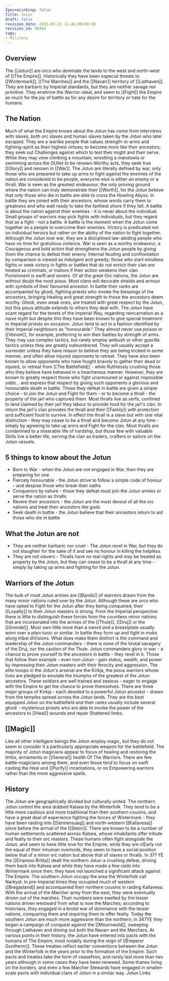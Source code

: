 ```yaml
---
IgnoreLinking: false
Title: Jotun
draft: false
revision_date: 2023-03-23 11:46:08+00:00
revision_id: 98404
tags:
- Military
---
```


## Overview
The [[Jotun]] are orcs who dominate the lands to the west and north-west of [[The Empire]]. Historically they have been especial threats to [[Wintermark]], [[The Marches]] and the [[Navarr]] territory of [[Liathaven]]. They are barbaric by Imperial standards, but they are neither savage nor primitive. They enshrine the Warrior-ideal, and seem to [[Fight]] the Empire as much for the joy of battle as for any desire for territory or hate for the humans. 
## The Nation
Much of what the Empire knows about the Jotun has come from interviews with slaves, both orc slaves and human slaves taken by the Jotun who later escaped. They are a warlike people that values strength-in-arms and fighting-spirit as their highest virtues; to become more like their ancestors, they seek out Challenges against which to test their might and their nerve. While they may view climbing a mountain, wrestling a mandowla or swimming across the GUllet to be renown-Worthy acts, they seek true [[Glory]] and renown in [[War]].
The Jotun are literally defined by war, only those who are prepared to take up arms to fight against the enemies of the nation are considered to be people, everyone else is either an enemy or a thrall. War is seen as the greatest endeavour, the only proving ground where the nation can truly demonstrate their [[Worth]], for the Jotun believe that only those who die in battle are able to cross the Howling Abyss. In battle they are joined with their ancestors, whose words carry them to greatness and who wait ready to take the farthest shore if they fall. A battle is about the nation against their enemies - it is never about the individual. Small groups of warriors may pick fights with individuals, but they regard that as a fight - not a battle. A battle is the moment when the Jotun come together as a people to overcome their enemies. Victory is predicated not on individual heroics but rather on the ability of the nation to fight together.
Although the Jotun love war, they are a disciplined law-abiding people who have no time for gratuitous violence. War is seen as a worthy endeavour, a Courageous and bold action that strengthens the Jotun people by giving them the chance to defeat their enemy. Internal feuding and confrontation by comparison is viewed as indulgent and greedy; those who start mindless fights or seek victory in fights or battles that do not enrich their clan are treated as criminals, or traitors if their action weakens their clan. Punishment is swift and severe.
Of all the great Orc nations, the Jotun are without doubt the most pious. Most clans will decorate shields and armour with symbols of their favoured ancestor. In battle their ranks are accompanied by ghodi, fighting priests who invoke the blessings of the ancestors, bringing Healing and great strength to those the ancestors deem worthy. Ghodi, even weak ones, are treated with great respect by the Jotun, but this pious attitude extends to others they deal with. The Jotun have scant regard for the tenets of the Imperial Way, regarding reincarnation as a naive myth but despite this they have been known to give special treatment to Imperial priests on occasion.
Jotun tend to act in a fashion identified by their Imperial neighbours as "honourable." They almost never use poison or [[Venom]], for example, preferring to win their battles by strength of arms. They may use complex tactics, but rarely employ ambush or other guerilla tactics unless they are greatly outnumbered. They will usually accept a surrender unless they have reason to believe they are being tricked in some manner, and often allow injured opponents to retreat. They have also been known to allow opponents who have fought bravely to gather their dead or injured, or retreat from [[The Battlefield]] - while Ruthlessly crushing those who they believe have behaved in a treacherous manner. However, they are known to greatly respect those who fight unarmoured or against impossible odds... and express that respect by giving such opponents a glorious and honourable death in battle.
Those they defeat in battle are given a simple choice - to join the Jotun and Fight for them - or to become a thrall - the property of the jarl who captured them. Most thralls live as serfs, confined to land claimed by their jarl they labour to provide food for the jarl's clan. In return the jarl's clan provides the thrall and their [[Family]] with protection and sufficient food to survive. In effect the thrall is a slave but with one vital distinction - they may cease to be a thrall and become Jotun at any time - simply by agreeing to take up arms and Fight for the clan. Most thralls are condemned to a miserable life of hardship, but those few with valuable Skills live a better life, serving the clan as traders, crafters or sailors on the Jotun vessels.
## 5 things to know about the Jotun
* Born to War - when the Jotun are not engaged in War, then they are preparing for one
* Fiercely honourable - the Jotun strive to follow a simple code of honour - and despise those who break their oaths
* Conquerors by nature - those they defeat must join the Jotun armies or serve the nation as thralls
* Revere their ancestors - the Jotun are the most devout of all the orc nations and treat their ancestors like gods
* Seek death in battle - the Jotun believe that their ancestors return to aid those who die in battle
## What the Jotun are not
* They are neither barbaric nor cruel - The Jotun revel in War, but they do not slaughter for the sake of it and see no honour in killing the helpless.
* They are not slavers - Thralls have no real rights and may be treated as property by the Jotun, but they can cease to be a thrall at any time - simply by taking up arms and fighting for the Jotun.
## Warriors of the Jotun
The bulk of most Jotun armies are [[Bands]] of warriors drawn from the many minor nations ruled over by the Jotun. Although these are orcs who have opted to Fight for the Jotun after they being conquered, their [[Loyalty]] to their Jotun masters is strong. From the Imperial perspective there is little to distinguish these forces from the countless minor nations that are incorporated into the armies of the [[Thule]], [[Druj]] or the [[Grendel]]. Most own little more than a sword and a breastplate usually worn over a plain tunic or similar. In battle they form up and fight in mobs along tribal diVisions. What does make them distinct is the command and leadership of the Jotun commanders - there is none of the brutal savagery of the Druj, nor the caution of the Thule. Jotun commanders glory in war - a chance to prove yourself to the ancestors in battle - they revel in it. Those that follow their example - even non-Jotun - gain status, wealth, and power by impressing their Jotun masters with their ferocity and aggression.
The elite troops in the Jotun's arsenal are the Kirkja, the pious warriors whose lives are pledged to emulate the triumphs of the greatest of the Jotun ancestors. These soldiers are well trained and zealous - eager to engage with the Empire to get the chance to prove themselves. There are three major groups of Kirkja - each devoted to a powerful Jotun ancestor - drawn from the temples spread across the Jotun lands. They are the best equipped Jotun on the battlefield and their ranks usually include several ghodi - mysterious priests who are able to invoke the power of the ancestors to [[Heal]] wounds and repair Shattered limbs.
## [[Magic]]
Like all other intelligent beings the Jotun employ magic, but they do not seem to consider it a particularly appropriate weapon for the battlefield. The majority of Jotun magicians appear to focus of healing and restoring the limbs, armaments or [[General]] health Of The Warriors. There are few battle-magicians among them, and even those tend to focus on swift casting the Heal and [[Purify]] incantations, or on Empowering warriors rather than the more aggressive spells.
## History
The Jotun are geographically divided but culturally united. The northern Jotun control the area dubbed Kalsea by the Winterfolk. They tend to be a little more cautious and more traditional than their southern cousins, and have a great deal of experience fighting the forces of Wintermark - they have been raiding into [[Sermersuaq]] and north-western [[Kallavesa]] since before the arrival of the [[Steinr]]. There are known to be a number of human settlements scattered across Kalsea, whose inhabitants offer tribute and fealty to their orc masters. These humans often fight alongside the Jotun, and seem to have little love for the Empire; while they are clEarly not the equal of their inhuman overlords, they seem to have a social position below that of a minor orc nation but above that of slaves or thralls. In 371 YE the [[Empress Britta]] dealt the northern Jotun a crushing defeat, driving them back into Kalsea and while they have made a few raids into Wintermark since then, they have not launched a significant attack against The Empire.
The southern Jotun occupy the area the Winterfolk call Narkyst. In pre-Imperial times they occupied much of western [[Bregasland]] and accompanied their northern cousins in raiding Kallavesa. With the arrival of the Marcher army from the east, they were eventually driven out of the marshes. Their numbers were swelled by the lesser nations driven westward from what is now the Marches; according to historians, they engaged in a brutal war of dominance with the lesser nations, conquering them and requiring them to offer fealty. Today the southern Jotun are much more aggressive than the northern; in 347YE they began a campaign of conquest against the [[Mournwold]], sweeping through Liathaven and driving out both the Navarr and the Marchers. 
At various points in their history, the Jotun have entered into pacts with the humans of The Empire, most notably during the reign of [[Emperor Guntherm]]. These treaties reflect earlier conventions between the Jotun and the Winterfolk in the years prior to the formation of the Empire. Such pacts and treaties take the form of ceasefires, and rarely last more than two years although in some cases they have been renewed. Some thanes living on the borders, and even a few Marcher Stewards have engaged in smaller-scale pacts with individual clans of Jotun in a similar way.
Jotun Links